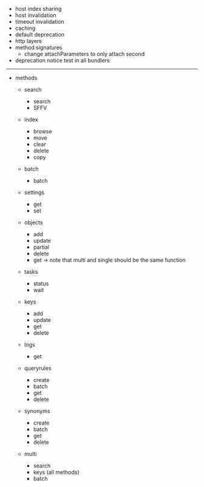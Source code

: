 - host index sharing
- host invalidation
- timeout invalidation
- caching
- default deprecation
- http layers
- method signatures
  - change attachParameters to only attach second
- deprecation notice test in all bundlers

--- 

- methods
  - search
    - search
    - SFFV
  - index
    - browse
    - move
    - clear
    - delete
    - copy
  - batch
    - batch
  - settings
    - get
    - set
  - objects
    - add
    - update
    - partial
    - delete
    - get
      -> note that multi and single should be the same function
  - tasks
    - status
    - wait
  - keys
    - add
    - update
    - get
    - delete
  - logs
    - get
  - queryrules
    - create
    - batch
    - get
    - delete
  - synonyms
    - create
    - batch
    - get
    - delete

  - multi
    - search
    - keys (all methods)
    - batch
